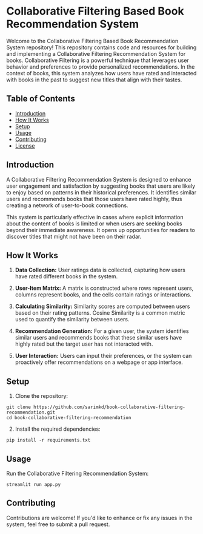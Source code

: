 # Collaborative Filtering Based Book Recommendation System

Welcome to the Collaborative Filtering Based Book Recommendation System repository! This repository contains code and resources for building and implementing a Collaborative Filtering Recommendation System for books. Collaborative Filtering is a powerful technique that leverages user behavior and preferences to provide personalized recommendations. In the context of books, this system analyzes how users have rated and interacted with books in the past to suggest new titles that align with their tastes.

## Table of Contents

- [Introduction](#introduction)
- [How It Works](#how-it-works)
- [Setup](#setup)
- [Usage](#usage)
- [Contributing](#contributing)
- [License](#license)

## Introduction

A Collaborative Filtering Recommendation System is designed to enhance user engagement and satisfaction by suggesting books that users are likely to enjoy based on patterns in their historical preferences. It identifies similar users and recommends books that those users have rated highly, thus creating a network of user-to-book connections.

This system is particularly effective in cases where explicit information about the content of books is limited or when users are seeking books beyond their immediate awareness. It opens up opportunities for readers to discover titles that might not have been on their radar.

## How It Works

1. **Data Collection:** User ratings data is collected, capturing how users have rated different books in the system.

2. **User-Item Matrix:** A matrix is constructed where rows represent users, columns represent books, and the cells contain ratings or interactions.

3. **Calculating Similarity:** Similarity scores are computed between users based on their rating patterns. Cosine Similarity is a common metric used to quantify the similarity between users.

4. **Recommendation Generation:** For a given user, the system identifies similar users and recommends books that these similar users have highly rated but the target user has not interacted with.

5. **User Interaction:** Users can input their preferences, or the system can proactively offer recommendations on a webpage or app interface.

## Setup

1. Clone the repository:
```
git clone https://github.com/sarimkd/book-collaborative-filtering-recommendation.git
cd book-collaborative-filtering-recommendation
```
2. Install the required dependencies:
```
pip install -r requirements.txt
```

## Usage
Run the Collaborative Filtering Recommendation System:
```
streamlit run app.py
```

## Contributing
Contributions are welcome! If you'd like to enhance or fix any issues in the system, feel free to submit a pull request.